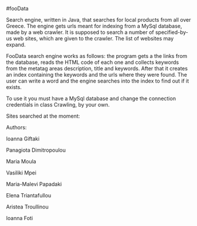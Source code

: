 #fooData

Search engine, written in Java, that searches for local products from all over Greece. The engine gets urls meant for indexing
from a MySql database, made by a web crawler. It is supposed to search a number of specified-by-us web sites, which are given to
the crawler. The list of websites may expand. 
	
FooData search engine works as follows: the program gets a the links from the database, reads the HTML code of each one and
collects keywords from the metatag areas description, title and keywords. After that it creates an index containing the keywords
and the urls where they were found. The user can write a word and the engine searches into the index to find out if it exists.
	
To use it you must have a MySql database and change the connection credentials in class Crawling, by your own.

 Sites searched at the moment:




 
   Authors:
   
Ioanna Giftaki

Panagiota Dimitropoulou

Maria Moula

Vasiliki Mpei

Maria-Malevi Papadaki

Elena Triantafullou

Aristea Troullinou

Ioanna Foti



